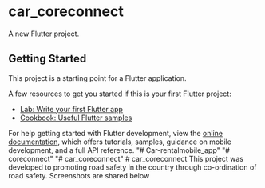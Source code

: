# car_coreconnect

A new Flutter project.

## Getting Started

This project is a starting point for a Flutter application.

A few resources to get you started if this is your first Flutter project:

- [Lab: Write your first Flutter app](https://docs.flutter.dev/get-started/codelab)
- [Cookbook: Useful Flutter samples](https://docs.flutter.dev/cookbook)

For help getting started with Flutter development, view the
[online documentation](https://docs.flutter.dev/), which offers tutorials,
samples, guidance on mobile development, and a full API reference.
"# Car-rentalmobile_app" 
"# coreconnect" 
"# car_coreconnect" 
#   c a r _ c o r e c o n n e c t 
This project was developed to promoting road safety in the country through co-ordination of road safety. Screenshots are shared below

 
 
